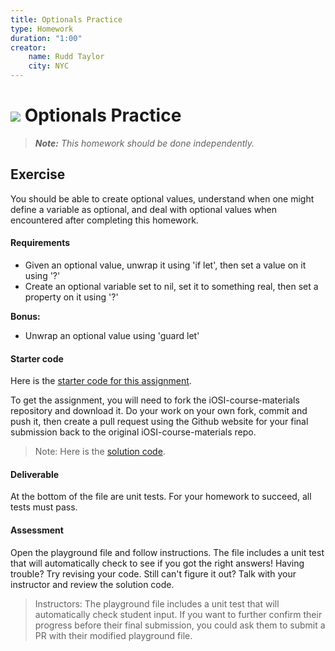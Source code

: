 ```yaml
---
title: Optionals Practice
type: Homework
duration: "1:00"
creator:
    name: Rudd Taylor
    city: NYC
---
```


# ![](https://ga-dash.s3.amazonaws.com/production/assets/logo-9f88ae6c9c3871690e33280fcf557f33.png) Optionals Practice

> ***Note:*** _This homework should be done independently._

## Exercise

You should be able to create optional values, understand when one might define a variable as optional, and deal with optional values when encountered after completing this homework.

#### Requirements

- Given an optional value, unwrap it using 'if let', then set a value on it using '?'
- Create an optional variable set to nil, set it to something real, then set a property on it using '?'

**Bonus:**
- Unwrap an optional value using 'guard let'

#### Starter code

Here is the [starter code for this assignment](starter-code/).

To get the assignment, you will need to fork the iOSI-course-materials repository and download it. Do your work on your own fork, commit and push it, then create a pull request using the Github website for your final submission back to the original iOSI-course-materials repo.

> Note: Here is the [solution code](solution-code/).

#### Deliverable

At the bottom of the file are unit tests. For your homework to succeed, all tests must pass.

#### Assessment

Open the playground file and follow instructions. The file includes a unit test that will automatically check to see if you got the right answers! Having trouble? Try revising your code. Still can't figure it out? Talk with your instructor and review the solution code.

> Instructors: The playground file includes a unit test that will automatically check student input. If you want to further confirm their progress before their final submission, you could ask them to submit a PR with their modified playground file.